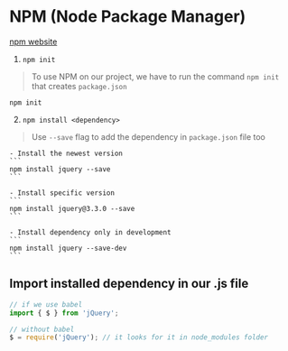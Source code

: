 # NPM (Node Package Manager)

[npm website](https://www.npmjs.com/)

1. `npm init`
> To use NPM on our project, we have to run the command `npm init` that creates `package.json`

```
npm init
```


2. `npm install <dependency>`
> Use `--save` flag to add the dependency in `package.json` file too
    
    - Install the newest version
    ```
    npm install jquery --save
    ```

    - Install specific version
    ```
    npm install jquery@3.3.0 --save
    ```

    - Install dependency only in development 
    ```
    npm install jquery --save-dev
    ```


## Import installed dependency in our .js file

```javascript
// if we use babel
import { $ } from 'jQuery';

// without babel
$ = require('jQuery'); // it looks for it in node_modules folder
```